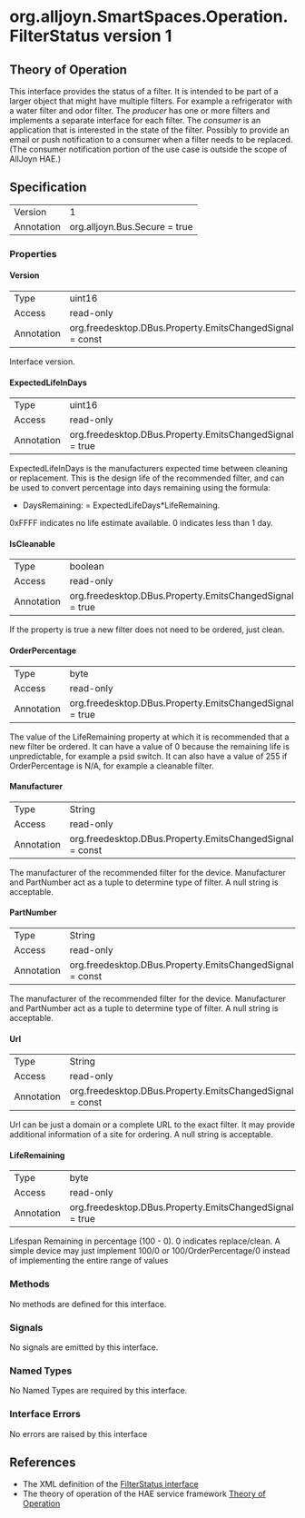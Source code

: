 # org.alljoyn.SmartSpaces.Operation.FilterStatus version 1

## Theory of Operation


This interface provides the status of a filter. It is intended to be part of a
larger object that might have multiple filters. For example a refrigerator with
a water filter and odor filter.
The _producer_ has one or more filters and implements a separate interface for
each filter. The _consumer_ is an application that is interested in the state of
the filter. Possibly to provide an email or push notification to a consumer when
a filter needs to be replaced.  (The consumer notification portion of the use
case is outside the scope of AllJoyn HAE.)

## Specification

|            |                               |
|------------|-------------------------------|
| Version    | 1                             |
| Annotation | org.alljoyn.Bus.Secure = true |

### Properties


#### Version

|            |                                                          |
|------------|----------------------------------------------------------|
| Type       | uint16                                                   |
| Access     | read-only                                                |
| Annotation | org.freedesktop.DBus.Property.EmitsChangedSignal = const |

Interface version.

#### ExpectedLifeInDays

|            |                                                          |
|------------|----------------------------------------------------------|
| Type       | uint16                                                   |
| Access     | read-only                                                |
| Annotation | org.freedesktop.DBus.Property.EmitsChangedSignal = true  |

ExpectedLifeInDays is the manufacturers expected time between cleaning or
replacement. This is the design life of the recommended filter, and can be used
to convert percentage into days remaining using the formula:

* DaysRemaining: = ExpectedLifeDays*LifeRemaining.

0xFFFF indicates no life estimate available. 0 indicates less than 1 day.

#### IsCleanable

|            |                                                          |
|------------|----------------------------------------------------------|
| Type       | boolean                                                  |
| Access     | read-only                                                |
| Annotation | org.freedesktop.DBus.Property.EmitsChangedSignal = true  |

If the property is true a new filter does not need to be ordered, just clean.

#### OrderPercentage

|            |                                                          |
|------------|----------------------------------------------------------|
| Type       | byte                                                     |
| Access     | read-only                                                |
| Annotation | org.freedesktop.DBus.Property.EmitsChangedSignal = true  |

The value of the LifeRemaining property at which it is recommended that
a new filter be ordered. It can have a value of 0 because the remaining life is
unpredictable, for example a psid switch. It can also have a value of 255 if
OrderPercentage is N/A, for example a cleanable filter.

#### Manufacturer

|            |                                                          |
|------------|----------------------------------------------------------|
| Type       | String                                                   |
| Access     | read-only                                                |
| Annotation | org.freedesktop.DBus.Property.EmitsChangedSignal = const |

The manufacturer of the recommended filter for the device. Manufacturer and
PartNumber act as a tuple to determine type of filter. A null string is
acceptable.

#### PartNumber

|            |                                                          |
|------------|----------------------------------------------------------|
| Type       | String                                                   |
| Access     | read-only                                                |
| Annotation | org.freedesktop.DBus.Property.EmitsChangedSignal = const |

The manufacturer of the recommended filter for the device. Manufacturer and
PartNumber act as a tuple to determine type of filter. A null string is
acceptable.

#### Url

|            |                                                          |
|------------|----------------------------------------------------------|
| Type       | String                                                   |
| Access     | read-only                                                |
| Annotation | org.freedesktop.DBus.Property.EmitsChangedSignal = const |

Url can be just a domain or a complete URL to the exact filter. It may provide
additional information of a site for ordering.
A null string is acceptable.

#### LifeRemaining

|            |                                                         |
|------------|---------------------------------------------------------|
| Type       | byte                                                    |
| Access     | read-only                                               |
| Annotation | org.freedesktop.DBus.Property.EmitsChangedSignal = true |

Lifespan Remaining in percentage (100 - 0). 0 indicates replace/clean.
A simple device may just implement 100/0 or 100/OrderPercentage/0 instead of
implementing the entire range of values

### Methods

No methods are defined for this interface.

### Signals

No signals are emitted by this interface.

### Named Types

No Named Types are required by this interface.

### Interface Errors

No errors are raised by this interface

## References

  * The XML definition of the [FilterStatus interface](FilterStatus-v1.xml)
  * The theory of operation of the HAE service framework [Theory of Operation](/org.alljoyn.SmartSpaces/theory-of-operation-v1)
